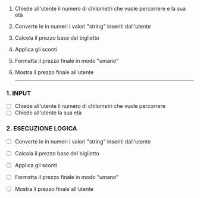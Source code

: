 1. Chiede all'utente il numero di chilometri che vuole percorrere e la sua età
2. Converte le in numeri i valori "string" inseriti dall'utente
3. Calcola il prezzo base del biglietto
4. Applica gli sconti
5. Formatta il prezzo finale in modo "umano"
6. Mostra il prezzo finale all'utente

	---

### 1. INPUT
  - [ ] Chiede all'utente il numero di chilometri che vuole percorrere
  - [ ] Chiede all'utente la sua età

### 2. ESECUZIONE LOGICA
  - [ ] Converte le in numeri i valori "string" inseriti dall'utente
  - [ ] Calcola il prezzo base del biglietto
  - [ ] Applica gli sconti
  - [ ] Formatta il prezzo finale in modo "umano"
  - [ ] Mostra il prezzo finale all'utente

